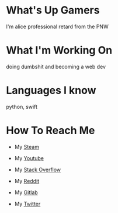 # What's Up Gamers

I'm alice professional retard from the PNW

# What I'm Working On

doing dumbshit and becoming a web dev

# Languages I know
python, swift 

# How To Reach Me

- My [Steam](https://steamcommunity.com/id/romanian1212123)

- My [Youtube](https://www.youtube.com/channel/UCSYe7g7vYU3ITa7U119Nsbg)

- My [Stack Overflow](https://stackoverflow.com/users/17801599/alice)

- My [Reddit](https://www.reddit.com/user/Yoimiya100001/)

- My [Gitlab](https://gitlab.com/alice1212123)

- My [Twitter](https://twitter.com/alice1212123)

